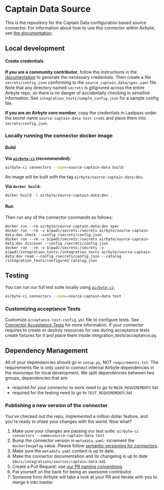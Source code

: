 # Captain Data Source

This is the repository for the Captain Data configuration based source connector. For information
about how to use this connector within Airbyte, see
[the documentation](https://docs.airbyte.com/integrations/sources/captain-data).

## Local development

#### Create credentials

**If you are a community contributor**, follow the instructions in the
[documentation](https://docs.airbyte.com/integrations/sources/captain-data) to generate the
necessary credentials. Then create a file `secrets/config.json` conforming to the
`source_captain_data/spec.yaml` file. Note that any directory named `secrets` is gitignored across
the entire Airbyte repo, so there is no danger of accidentally checking in sensitive information.
See `integration_tests/sample_config.json` for a sample config file.

**If you are an Airbyte core member**, copy the credentials in Lastpass under the secret name
`source captain-data test creds` and place them into `secrets/config.json`.

### Locally running the connector docker image

#### Build

**Via
[`airbyte-ci`](https://github.com/airbytehq/airbyte/blob/master/airbyte-ci/connectors/pipelines/README.md)
(recommended):**

```bash
airbyte-ci connectors --name=source-captain-data build
```

An image will be built with the tag `airbyte/source-captain-data:dev`.

**Via `docker build`:**

```bash
docker build -t airbyte/source-captain-data:dev .
```

#### Run

Then run any of the connector commands as follows:

```
docker run --rm airbyte/source-captain-data:dev spec
docker run --rm -v $(pwd)/secrets:/secrets airbyte/source-captain-data:dev check --config /secrets/config.json
docker run --rm -v $(pwd)/secrets:/secrets airbyte/source-captain-data:dev discover --config /secrets/config.json
docker run --rm -v $(pwd)/secrets:/secrets -v $(pwd)/integration_tests:/integration_tests airbyte/source-captain-data:dev read --config /secrets/config.json --catalog /integration_tests/configured_catalog.json
```

## Testing

You can run our full test suite locally using
[`airbyte-ci`](https://github.com/airbytehq/airbyte/blob/master/airbyte-ci/connectors/pipelines/README.md):

```bash
airbyte-ci connectors --name=source-captain-data test
```

### Customizing acceptance Tests

Customize `acceptance-test-config.yml` file to configure tests. See
[Connector Acceptance Tests](https://docs.airbyte.com/connector-development/testing-connectors/connector-acceptance-tests-reference)
for more information. If your connector requires to create or destroy resources for use during
acceptance tests create fixtures for it and place them inside integration_tests/acceptance.py.

## Dependency Management

All of your dependencies should go in `setup.py`, NOT `requirements.txt`. The requirements file is
only used to connect internal Airbyte dependencies in the monorepo for local development. We split
dependencies between two groups, dependencies that are:

- required for your connector to work need to go to `MAIN_REQUIREMENTS` list.
- required for the testing need to go to `TEST_REQUIREMENTS` list

### Publishing a new version of the connector

You've checked out the repo, implemented a million dollar feature, and you're ready to share your
changes with the world. Now what?

1. Make sure your changes are passing our test suite:
   `airbyte-ci connectors --name=source-captain-data test`
2. Bump the connector version in `metadata.yaml`: increment the `dockerImageTag` value. Please
   follow
   [semantic versioning for connectors](https://docs.airbyte.com/contributing-to-airbyte/resources/pull-requests-handbook/#semantic-versioning-for-connectors).
3. Make sure the `metadata.yaml` content is up to date.
4. Make the connector documentation and its changelog is up to date
   (`docs/integrations/sources/captain-data.md`).
5. Create a Pull Request: use
   [our PR naming conventions](https://docs.airbyte.com/contributing-to-airbyte/resources/pull-requests-handbook/#pull-request-title-convention).
6. Pat yourself on the back for being an awesome contributor.
7. Someone from Airbyte will take a look at your PR and iterate with you to merge it into master.
